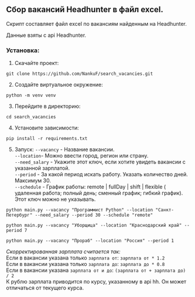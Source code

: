 ## Сбор вакансий Headhunter в файл excel.

Скрипт составляет файл excel по вакансиям найденным на Headhunter.<br>

Данные  взяты с api Headhunter.<br>

### Установка:
1. Скачайте проект:<br>

```commandline
git clone https://github.com/NankuF/search_vacancies.git
```

2. Создайте виртуальное окружение:<br>

```commandline
python -m venv venv
```

3. Перейдите в директорию:

```commandline
cd search_vacancies
```

4. Установите зависимости:<br>

```commandline
pip install -r requirements.txt
```
5. Запуск:
`--vacancy` - Название вакансии.<br>
`--location`- Можно ввести город, регион или страну.<br>
`--need_salary` - Укажите этот ключ, если хотите увидеть вакансии с указанной зарплатой.<br>
`--period` - За какой период искать работу. Указать количество дней. Максимум 30.<br>
`--schedule` - График работы: remote | fullDay | shift | flexible (
                             удаленная работа; полный день; сменный график; гибкий график). 
                             Этот ключ можно не указывать.
```commandline
python main.py --vacancy "Программист Python" --location "Санкт-Петербург" --need_salary --period 30 --schedule "remote"

```

```commandline
python main.py --vacancy "Уборщица" --location "Краснодарский край" --period 7

```

```commandline
python main.py --vacancy "Прораб" --location "Россия" --period 1

```

*Скорректированная зарплата считается так:*<br>
Если в вакансии указана только `зарплата от`:
`зарплата от * 1.2`<br>
Если в вакансии указана только `зарплата до`:
`зарплата до * 0.8`<br>
Если в вакансии указана `зарплата от и до`:
`(зарплата от + зарплата до) / 2`<br>
К рублю зарплата приводится по курсу, указанному в api hh. Он может отличаться от текущего курса.
